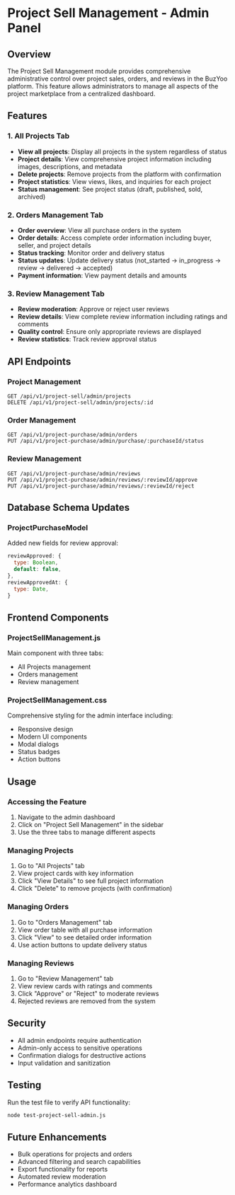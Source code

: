 # Project Sell Management - Admin Panel

## Overview

The Project Sell Management module provides comprehensive administrative control over project sales, orders, and reviews in the BuzYoo platform. This feature allows administrators to manage all aspects of the project marketplace from a centralized dashboard.

## Features

### 1. All Projects Tab
- **View all projects**: Display all projects in the system regardless of status
- **Project details**: View comprehensive project information including images, descriptions, and metadata
- **Delete projects**: Remove projects from the platform with confirmation
- **Project statistics**: View views, likes, and inquiries for each project
- **Status management**: See project status (draft, published, sold, archived)

### 2. Orders Management Tab
- **Order overview**: View all purchase orders in the system
- **Order details**: Access complete order information including buyer, seller, and project details
- **Status tracking**: Monitor order and delivery status
- **Status updates**: Update delivery status (not_started → in_progress → review → delivered → accepted)
- **Payment information**: View payment details and amounts

### 3. Review Management Tab
- **Review moderation**: Approve or reject user reviews
- **Review details**: View complete review information including ratings and comments
- **Quality control**: Ensure only appropriate reviews are displayed
- **Review statistics**: Track review approval status

## API Endpoints

### Project Management
```
GET /api/v1/project-sell/admin/projects
DELETE /api/v1/project-sell/admin/projects/:id
```

### Order Management
```
GET /api/v1/project-purchase/admin/orders
PUT /api/v1/project-purchase/admin/purchase/:purchaseId/status
```

### Review Management
```
GET /api/v1/project-purchase/admin/reviews
PUT /api/v1/project-purchase/admin/reviews/:reviewId/approve
PUT /api/v1/project-purchase/admin/reviews/:reviewId/reject
```

## Database Schema Updates

### ProjectPurchaseModel
Added new fields for review approval:
```javascript
reviewApproved: {
  type: Boolean,
  default: false,
},
reviewApprovedAt: {
  type: Date,
}
```

## Frontend Components

### ProjectSellManagement.js
Main component with three tabs:
- All Projects management
- Orders management
- Review management

### ProjectSellManagement.css
Comprehensive styling for the admin interface including:
- Responsive design
- Modern UI components
- Modal dialogs
- Status badges
- Action buttons

## Usage

### Accessing the Feature
1. Navigate to the admin dashboard
2. Click on "Project Sell Management" in the sidebar
3. Use the three tabs to manage different aspects

### Managing Projects
1. Go to "All Projects" tab
2. View project cards with key information
3. Click "View Details" to see full project information
4. Click "Delete" to remove projects (with confirmation)

### Managing Orders
1. Go to "Orders Management" tab
2. View order table with all purchase information
3. Click "View" to see detailed order information
4. Use action buttons to update delivery status

### Managing Reviews
1. Go to "Review Management" tab
2. View review cards with ratings and comments
3. Click "Approve" or "Reject" to moderate reviews
4. Rejected reviews are removed from the system

## Security

- All admin endpoints require authentication
- Admin-only access to sensitive operations
- Confirmation dialogs for destructive actions
- Input validation and sanitization

## Testing

Run the test file to verify API functionality:
```bash
node test-project-sell-admin.js
```

## Future Enhancements

- Bulk operations for projects and orders
- Advanced filtering and search capabilities
- Export functionality for reports
- Automated review moderation
- Performance analytics dashboard
